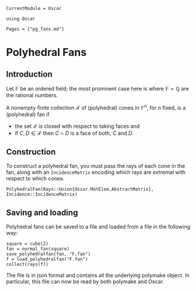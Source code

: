 ```@meta
CurrentModule = Oscar
```

```@setup oscar
using Oscar
```

```@contents
Pages = ["pg_fans.md"]
```

# Polyhedral Fans

## Introduction

Let $\mathbb{F}$ be an ordered field; the most prominent case here is where $\mathbb{F}=\mathbb{Q}$ are the rational numbers.

A nonempty finite collection $\mathcal{F}$ of (polyhedral) cones in $\mathbb{F}^n$, for $n$ fixed, is a (polyhedral) fan if

- the set $\mathcal{F}$ is closed with respect to taking faces and
- if $C,D\in\mathcal{F}$ then $C\cap D$ is a face of both, $C$ and $D$.

## Construction

To construct a polyhedral fan, you must pass the rays of each cone in the fan, along with an `IncidenceMatrix` encoding which rays are extremal with respect to which cones.

```@docs
PolyhedralFan(Rays::Union{Oscar.MatElem,AbstractMatrix}, Incidence::IncidenceMatrix)
```

## Saving and loading

Polyhedral fans can be saved to a file and loaded from a file in the following way:
```@repl oscar
square = cube(2)
fan = normal_fan(square)
save_polyhedralfan(fan, "F.fan")
f = load_polyhedralfan("F.fan")
collect(rays(f))
```
The file is in json format and contains all the underlying polymake object. In
particular, this file can now be read by both polymake and Oscar.
